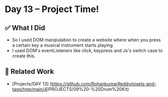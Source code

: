 # Day 13 – Project Time!

## ✅ What I Did
- So I used DOM manipulation to create a website where when you press a certain key a musical instrument starts playing
- I used DOM's eventListeners like click, keypress and Js's switch case to create this.


## 🔗 Related Work
- [Projects/DAY 13] (https://github.com/RohankumarReddy/pixels-and-tags/tree/main/4)PROJECTS/09%20-%20Drum%20Kit)

